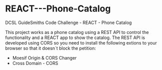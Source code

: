 # REACT---Phone-Catalog
DCSL GuideSmiths Code Challenge - REACT - Phone Catalog

This project works as a phone catalog using a REST API to control the functionality and a REACT app to show the catalog.
The REST API is developed using CORS so you need to install the following extions to your browser so that it doesn´t block the petition:
- Moesif Origin & CORS Changer
- Cross Domain - CORS

